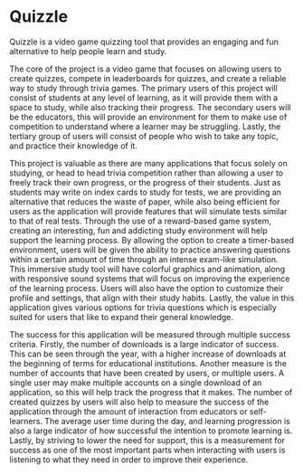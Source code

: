 # Quizzle

Quizzle is a video game quizzing tool that provides an engaging and fun alternative to help people learn and study.

The core of the project is a video game that focuses on allowing users to create quizzes, compete in leaderboards for quizzes, and create a reliable way to study through trivia games. The primary users of this project will consist of students at any level of learning, as it will provide them with a space to study, while also tracking their progress. The secondary users will be the educators, this will provide an environment for them to make use of competition to understand where a learner may be struggling. Lastly, the tertiary group of users will consist of people who wish to take any topic, and practice their knowledge of it.

This project is valuable as there are many applications that focus solely on studying, or head to head trivia competition rather than allowing a user to freely track their own progress, or the progress of their students. Just as students may write on index cards to study for tests, we are providing an alternative that reduces the waste of paper, while also being efficient for users as the application will provide features that will simulate tests similar to that of real tests. Through the use of a reward-based game system, creating an interesting, fun and addicting study environment will help support the learning process. By allowing the option to create a timer-based environment, users will be given the ability to practice answering questions within a certain amount of time through an intense exam-like simulation. This immersive study tool will have colorful graphics and animation, along with responsive sound systems that will focus on improving the experience of the learning process. Users will also have the option to customize their profile and settings, that align with their study habits. Lastly, the value in this application gives various options for trivia questions which is especially suited for users that like to expand their general knowledge.

The success for this application will be measured through multiple success criteria. Firstly, the number of downloads is a large indicator of success. This can be seen through the year, with a higher increase of downloads at the beginning of terms for educational institutions. Another measure is the number of accounts that have been created by users, or multiple users. A single user may make multiple accounts on a single download of an application, so this will help track the progress that it makes. The number of created quizzes by users will also help to measure the success of the application through the amount of interaction from educators or self-learners. The average user time during the day, and learning progression is also a large indicator of how successful the intention to promote learning is. Lastly, by striving to lower the need for support, this is a measurement for success as one of the most important parts when interacting with users is listening to what they need in order to improve their experience.
